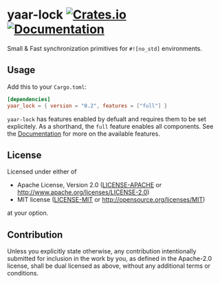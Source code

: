 yaar-lock
[![Crates.io](https://img.shields.io/crates/v/yaar-lock.svg)](https://crates.io/crates/yaar-lock)
[![Documentation](https://docs.rs/yaar-lock/badge.svg)](https://docs.rs/yaar-lock/)
====

Small & Fast synchronization primitives for `#![no_std]` environments.

## Usage
Add this to your `Cargo.toml`:
```toml
[dependencies]
yaar_lock = { version = "0.2", features = ["full"] }
```

`yaar-lock` has features enabled by defualt and requires them to be set explicitely.
As a shorthand, the `full` feature enables all components.
See the [Documentation](https://docs.rs/yaar-lock/) for more on the available features.

## License

Licensed under either of

 * Apache License, Version 2.0
   ([LICENSE-APACHE](LICENSE-APACHE) or http://www.apache.org/licenses/LICENSE-2.0)
 * MIT license
   ([LICENSE-MIT](LICENSE-MIT) or http://opensource.org/licenses/MIT)

at your option.

## Contribution

Unless you explicitly state otherwise, any contribution intentionally submitted
for inclusion in the work by you, as defined in the Apache-2.0 license, shall be
dual licensed as above, without any additional terms or conditions.